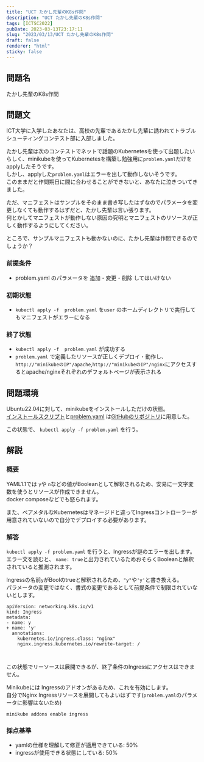 ```yaml
---
title: "UCT たかし先輩のK8s作問"
description: "UCT たかし先輩のK8s作問"
tags: [ICTSC2022]
pubDate: 2023-03-13T23:17:11
slug: "2023/03/13/UCT たかし先輩のK8s作問"
draft: false
renderer: "html"
sticky: false
---
```



<h2>問題名</h2>



<p>たかし先輩のK8s作問</p>



<h2>問題文</h2>



<p>ICT大学に入学したあなたは、高校の先輩であるたかし先輩に誘われてトラブルシューティングコンテスト部に入部しました。  </p>



<p>たかし先輩は次のコンテストでネットで話題のKubernetesを使って出題したいらしく、minikubeを使ってKubernetesを構築し勉強用に<code>problem.yaml</code>だけをapplyしたそうです。  <br>
しかし、applyした<code>problem.yaml</code>はエラーを出して動作しないそうです。  <br>
このままだと作問期日に間に合わせることができないと、あなたに泣きついてきました。  </p>



<p>ただ、マニフェストはサンプルをそのまま書き写したはずなのでパラメータを変更しなくても動作するはずだと、たかし先輩は言い張ります。  <br>
何とかしてマニフェストが動作しない原因の究明とマニフェストのリソースが正しく動作するようにしてください。  </p>



<p>ところで、サンプルマニフェストも動かないのに、たかし先輩は作問できるのでしょうか？ </p>



<h3>前提条件</h3>



<ul>
<li>problem.yaml のパラメータを 追加・変更・削除 してはいけない</li>
</ul>



<h3>初期状態</h3>



<ul>
<li><code>kubectl apply -f  problem.yaml</code> を<code>user</code> のホームディレクトリで実行してもマニフェストがエラーになる</li>
</ul>



<h3>終了状態</h3>



<ul>
<li><code>kubectl apply -f  problem.yaml</code>  が成功する</li>



<li><code>problem.yaml</code> で定義したリソースが正しくデプロイ・動作し、<code>http://"minikubeのIP"/apache</code>,<code>http://"minikubeのIP"/nginx</code>にアクセスするとapache/nginxそれぞれのデフォルトページが表示される</li>
</ul>



<h2>問題環境</h2>



<p>Ubuntu22.04に対して、minikubeをインストールしただけの状態。<br><a href="https://raw.githubusercontent.com/siberiy4/ictsc-2022-problem/main/uct/install.sh">インストールスクリプト</a>と<a href="https://raw.githubusercontent.com/siberiy4/ictsc-2022-problem/main/uct/problem.yaml">problem.yaml</a> は<a href="https://github.com/siberiy4/ictsc-2022-problem/tree/main/uct">GitHubのリポジトリ</a>に用意した。<br></p>



<p>この状態で、 <code>kubectl apply -f problem.yaml</code> を行う。</p>



<h2>解説</h2>



<h3>概要</h3>



<p>YAML1.1では <code>y</code>や <code>n</code>などの値がBooleanとして解釈されるため、安易に一文字変数を使うとリソースが作成できません。  <br>
docker composeなどでも怒られます。  </p>



<p>また、ベアメタルなKubernetesはマネージドと違ってIngressコントローラーが用意されていないので自分でデプロイする必要があります。  </p>



<h3>解答</h3>



<p><code>kubectl apply -f problem.yaml</code> を行うと、Ingressが謎のエラーを出します。  <br>
エラー文を読むと、 <code>name: true</code>と出力されているためおそらくBooleanと解釈されていると推測されます。</p>



<p>Ingressの名前<code>y</code>がBoolのtrueと解釈されるため、<code>"y"</code>や<code>'y'</code>と書き換える。 <br> パラメータの変更ではなく、書式の変更であるとして前提条件で制限されていないとします。</p>


<div class="wp-block-syntaxhighlighter-code "><pre class="brush: plain; title: ; title: ; notranslate" title=""><code>apiVersion: networking.k8s.io/v1
kind: Ingress
metadata:
- name: y
+ name: 'y'
  annotations:
    kubernetes.io/ingress.class: &quot;nginx&quot;
    nginx.ingress.kubernetes.io/rewrite-target: /

</code></pre></div>


<p>この状態でリーソースは展開できるが、終了条件のIngressにアクセスはできません。  </p>



<p>Minikubeには Ingressのアドオンがあるため、これを有効にします。  <br>
自分でNginx Ingressリソースを展開してもよいはずです(<code>problem.yaml</code>のパラメータに影響はないため)</p>


<div class="wp-block-syntaxhighlighter-code "><pre class="brush: plain; title: ; title: ; notranslate" title=""><code>minikube addons enable ingress</code></pre></div>


<h3>採点基準</h3>



<ul>
<li>yamlの仕様を理解して修正が適用できている: 50%</li>



<li>ingressが使用できる状態にしている: 50%</li>
</ul>



<p></p>



<p></p>
